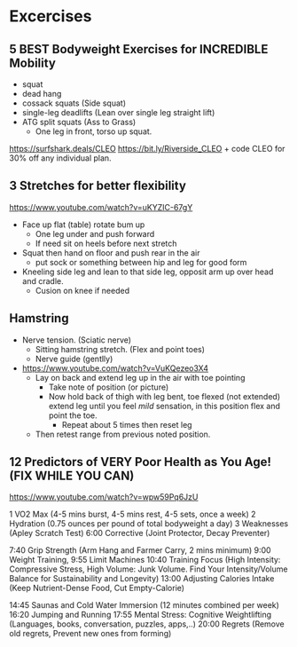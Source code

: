 # Excercises

## 5 BEST Bodyweight Exercises for INCREDIBLE Mobility

- squat
- dead hang
- cossack squats (Side squat)
- single-leg deadlifts (Lean over single leg straight lift)
- ATG split squats (Ass to Grass)
  - One leg in front, torso up squat.

<https://surfshark.deals/CLEO>
<https://bit.ly/Riverside_CLEO> + code CLEO for 30% off any individual plan.

## 3 Stretches for better flexibility

<https://www.youtube.com/watch?v=uKYZIC-67gY>

- Face up flat (table) rotate bum up
  - One leg under and push forward
  - If need sit on heels before next stretch
- Squat then hand on floor and push rear in the air
  - put sock or something between hip and leg for good form
- Kneeling side leg and lean to that side leg, opposit arm up over head and cradle.
  - Cusion on knee if needed

## Hamstring

- Nerve tension. (Sciatic nerve)
  - Sitting hamstring stretch. (Flex and point toes)
  - Nerve guide (gentlly)
- <https://www.youtube.com/watch?v=VuKQezeo3X4>
  - Lay on back and extend leg up in the air with toe pointing
    - Take note of position (or picture)
    - Now hold back of thigh with leg bent, toe flexed (not extended) extend leg until you feel *mild* sensation, in this position flex and point the toe.
      - Repeat about 5 times then reset leg
  - Then retest range from previous noted position.

## 12 Predictors of VERY Poor Health as You Age! (FIX WHILE YOU CAN)

<https://www.youtube.com/watch?v=wpw59Pq6JzU>

1 VO2 Max (4-5 mins burst, 4-5 mins rest, 4-5 sets, once a week)
2 Hydration (0.75 ounces per pound of total bodyweight a day)
3 Weaknesses (Apley Scratch Test)
6:00 Corrective (Joint Protector, Decay Preventer)

7:40 Grip Strength (Arm Hang and Farmer Carry, 2 mins minimum)
9:00 Weight Training, 9:55 Limit Machines
10:40 Training Focus (High Intensity: Compressive Stress, High Volume: Junk Volume. Find Your Intensity/Volume Balance for Sustainability and Longevity)
13:00 Adjusting Calories Intake (Keep Nutrient-Dense Food, Cut Empty-Calorie)

14:45 Saunas and Cold Water Immersion (12 minutes combined per week)
16:20 Jumping and Running
17:55 Mental Stress: Cognitive Weightlifting (Languages, books, conversation, puzzles, apps,..)
20:00 Regrets (Remove old regrets, Prevent new ones from forming)
